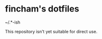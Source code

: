 fincham's dotfiles
==================

~/.*-ish

This repository isn't yet suitable for direct use.
